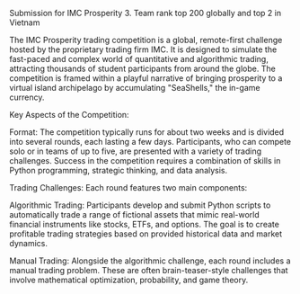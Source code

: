 Submission for IMC Prosperity 3. Team rank top 200 globally and top 2 in Vietnam

The IMC Prosperity trading competition is a global, remote-first challenge hosted by the proprietary trading firm IMC. It is designed to simulate the fast-paced and complex world of quantitative and algorithmic trading, attracting thousands of student participants from around the globe. The competition is framed within a playful narrative of bringing prosperity to a virtual island archipelago by accumulating "SeaShells," the in-game currency.

Key Aspects of the Competition:

Format: The competition typically runs for about two weeks and is divided into several rounds, each lasting a few days. Participants, who can compete solo or in teams of up to five, are presented with a variety of trading challenges. Success in the competition requires a combination of skills in Python programming, strategic thinking, and data analysis.


Trading Challenges: Each round features two main components:

Algorithmic Trading: Participants develop and submit Python scripts to automatically trade a range of fictional assets that mimic real-world financial instruments like stocks, ETFs, and options. The goal is to create profitable trading strategies based on provided historical data and market dynamics.


Manual Trading: Alongside the algorithmic challenge, each round includes a manual trading problem. These are often brain-teaser-style challenges that involve mathematical optimization, probability, and game theory.
